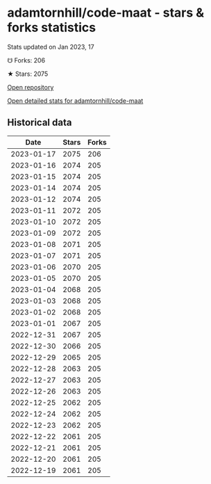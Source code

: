 # adamtornhill/code-maat - stars & forks statistics

Stats updated on Jan 2023, 17

☋ Forks: 206

★ Stars: 2075

[Open repository](https://github.com/adamtornhill/code-maat)

[Open detailed stats for adamtornhill/code-maat](https://reviewgithub.com/rep/adamtornhill/code-maat)

## Historical data
| Date | Stars | Forks |
|------|-------|-------|
| 2023-01-17 | 2075 | 206 | 
| 2023-01-16 | 2074 | 205 | 
| 2023-01-15 | 2074 | 205 | 
| 2023-01-14 | 2074 | 205 | 
| 2023-01-12 | 2074 | 205 | 
| 2023-01-11 | 2072 | 205 | 
| 2023-01-10 | 2072 | 205 | 
| 2023-01-09 | 2072 | 205 | 
| 2023-01-08 | 2071 | 205 | 
| 2023-01-07 | 2071 | 205 | 
| 2023-01-06 | 2070 | 205 | 
| 2023-01-05 | 2070 | 205 | 
| 2023-01-04 | 2068 | 205 | 
| 2023-01-03 | 2068 | 205 | 
| 2023-01-02 | 2068 | 205 | 
| 2023-01-01 | 2067 | 205 | 
| 2022-12-31 | 2067 | 205 | 
| 2022-12-30 | 2066 | 205 | 
| 2022-12-29 | 2065 | 205 | 
| 2022-12-28 | 2063 | 205 | 
| 2022-12-27 | 2063 | 205 | 
| 2022-12-26 | 2063 | 205 | 
| 2022-12-25 | 2062 | 205 | 
| 2022-12-24 | 2062 | 205 | 
| 2022-12-23 | 2062 | 205 | 
| 2022-12-22 | 2061 | 205 | 
| 2022-12-21 | 2061 | 205 | 
| 2022-12-20 | 2061 | 205 | 
| 2022-12-19 | 2061 | 205 | 

